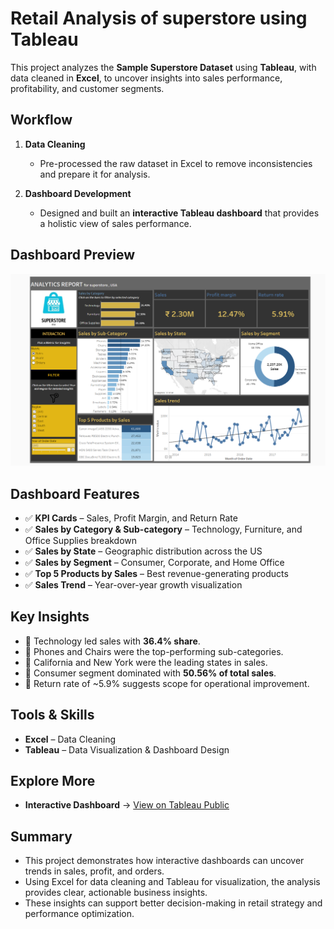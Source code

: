 # Retail Analysis of superstore using Tableau

This project analyzes the **Sample Superstore Dataset** using **Tableau**, with data cleaned in **Excel**, to uncover insights into sales performance, profitability, and customer segments.  


##  Workflow  
1. **Data Cleaning**  
   - Pre-processed the raw dataset in Excel to remove inconsistencies and prepare it for analysis.  

2. **Dashboard Development**  
   - Designed and built an **interactive Tableau dashboard** that provides a holistic view of sales performance.  


##  Dashboard Preview  
![Superstore Dashboard](https://github.com/ChitraSatyaLahariPatnala/Retail-Analysis-of-Superstore-using-Tableau-/blob/main/Retail%20Analysis%20of%20super%20store%20dashboard)   


##  Dashboard Features  
- ✅ **KPI Cards** – Sales, Profit Margin, and Return Rate  
- ✅ **Sales by Category & Sub-category** – Technology, Furniture, and Office Supplies breakdown  
- ✅ **Sales by State** – Geographic distribution across the US  
- ✅ **Sales by Segment** – Consumer, Corporate, and Home Office  
- ✅ **Top 5 Products by Sales** – Best revenue-generating products  
- ✅ **Sales Trend** – Year-over-year growth visualization  


##  Key Insights  
- 📌 Technology led sales with **36.4% share**.  
- 📌 Phones and Chairs were the top-performing sub-categories.  
- 📌 California and New York were the leading states in sales.  
- 📌 Consumer segment dominated with **50.56% of total sales**.  
- 📌 Return rate of ~5.9% suggests scope for operational improvement.  


##  Tools & Skills  
- **Excel** – Data Cleaning  
- **Tableau** – Data Visualization & Dashboard Design    


##  Explore More  
- **Interactive Dashboard** → [View on Tableau Public](https://public.tableau.com/app/profile/chitra.satya.lahari.patnala/viz/Analyticsreport_17505834230790/Dashboard2)

## Summary

- This project demonstrates how interactive dashboards can uncover trends in sales, profit, and orders.
- Using Excel for data cleaning and Tableau for visualization, the analysis provides clear, actionable business insights.
- These insights can support better decision-making in retail strategy and performance optimization.

